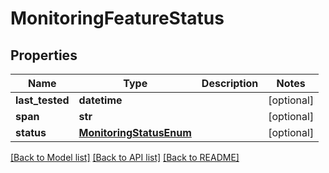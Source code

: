 # MonitoringFeatureStatus

## Properties
Name | Type | Description | Notes
------------ | ------------- | ------------- | -------------
**last_tested** | **datetime** |  | [optional] 
**span** | **str** |  | [optional] 
**status** | [**MonitoringStatusEnum**](MonitoringStatusEnum.md) |  | [optional] 

[[Back to Model list]](../README.md#documentation-for-models) [[Back to API list]](../README.md#documentation-for-api-endpoints) [[Back to README]](../README.md)


